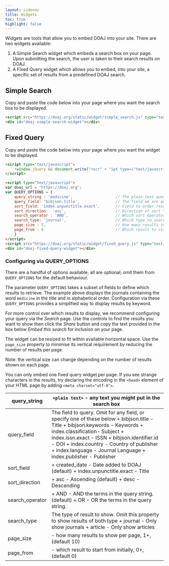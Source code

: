 ```yaml
---
layout: sidenav
title: Widgets
toc: true
highlight: false
---
```


Widgets are tools that allow you to embed DOAJ into your site. There are two widgets available:

1. A Simple Search widget which embeds a search box on your page. Upon submitting the search, the user is taken to their search results on DOAJ.
2. A Fixed Query widget which allows you to embed, into your site, a specific set of results from a predefined DOAJ search.

## Simple Search

Copy and paste the code below into your page where you want the search box to be displayed.

```html
<script src="https://doaj.org/static/widget/simple_search.js" type="text/javascript"></script>
<div id="doaj-simple-search-widget"></div>
```

## Fixed Query

Copy and paste the code below into your page where you want the widget to be displayed.

```html
<script type="text/javascript">
    !window.jQuery && document.write("<scr" + "ipt type=\"text/javascript\" src=\"https://ajax.googleapis.com/ajax/libs/jquery/1.9.1/jquery.min.js\"></scr" + "ipt>");
</script>

<script type="text/javascript">
var doaj_url = "https://doaj.org";
var QUERY_OPTIONS = {
    query_string : 'medicine',                   // The plain-text query string
    query_field: 'bibjson.title',                // The field we are querying
    sort_field: 'index.unpunctitle.exact',       // Field to order results by
    sort_direction:  'asc',                      // Direction of sort "asc" | "desc"
    search_operator : 'AND',                     // Which sort operator to use "AND" | "OR"
    search_type: 'journal',                      // Which type to search upon (omit for both) "article" | "journal"
    page_size : 5,                               // How many results to show per widget page
    page_from : 0                                // Which result to start from
    }
</script>
<script src="https://doaj.org/static/widget/fixed_query.js" type="text/javascript"></script>
<div id="doaj-fixed-query-widget"></div>
``` 

### Configuring via QUERY_OPTIONS

There are a handful of options available, all are optional; omit them from `QUERY_OPTIONS` for the default behaviour.

The parameter `QUERY_OPTIONS` takes a subset of fields to define which results to retrieve. The example above displays the journals containing the word `medicine` in the title and in alphabetical order. Configuration via these `QUERY_OPTIONS` provides a simplified way to display results by keyword.

For more control over which results to display, we recommend configuring your query via the _Search_ page. Use the controls to find the results you want to show then click the _Share_ button and copy the text provided in the box below _Embed this search_ for inclusion on your page.

The widget can be resized to fit within available horizontal space. Use the `page_size` property to minimise its vertical requirement by reducing the number of results per page. 

Note: the vertical size can change depending on the number of results shown on each page.

You can only embed one fixed query widget per page. If you see strange characters in the results, try declaring the encoding in the `<head>` element of your HTML page by adding `<meta charset="utf-8">`.
  
| query_string    | `<plain text>` - any text you might put in the search box                                                                                                                                                                                                                                                                                       |
|-----------------|-----------------------------------------------------------------------------------------------------------------------------------------------------------------------------------------------------------------------------------------------------------------------------------------------------------------------------------------------|
| query_field     | The field to query. Omit for any field, or specify one of these below    + bibjson.title - Title   + bibjson.keywords - Keywords   + index.classification- Subject   + index.issn.exact - ISSN   + bibjson.identifier.id - DOI   + index.country - Country of publisher   + index.language - Journal Language   + index.publisher - Publisher |
| sort_field      | + created_date - Date added to DOAJ (default) + index.unpunctitle.exact - Title                                                                                                                                                                                                                                                               |
| sort_direction  | + asc - Ascending (default) + desc - Descending                                                                                                                                                                                                                                                                                               |
| search_operator | + AND - AND the terms in the query string. (default) + OR - OR the terms in the query string.                                                                                                                                                                                                                                                 |
| search_type     | The type of result to show. Omit this property to show results of both type   + journal - Only show journals   + article - Only show articles                                                                                                                                                                                                 |
| page_size       | <integer> - how many results to show per page, 1+, (default 10)                                                                                                                                                                                                                                                                               |
| page_from       | <integer> - which result to start from initially, 0+, (default 0)                                                                                                                                                                                                                                                                             |
